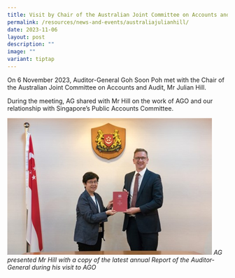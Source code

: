 ```yaml
---
title: Visit by Chair of the Australian Joint Committee on Accounts and Audit
permalink: /resources/news-and-events/australiajulianhill/
date: 2023-11-06
layout: post
description: ""
image: ""
variant: tiptap
---
```

On 6 November 2023, Auditor-General Goh Soon Poh met with the Chair of the Australian Joint Committee on Accounts and Audit, Mr Julian Hill. 

During the meeting, AG shared with Mr Hill on the work of AGO and our relationship with Singapore’s Public Accounts Committee.

![](/images/News_Events_Photos/2023/julian_hill.jpg)
*AG presented Mr Hill with a copy of the latest annual Report of the Auditor-General during his visit to AGO*